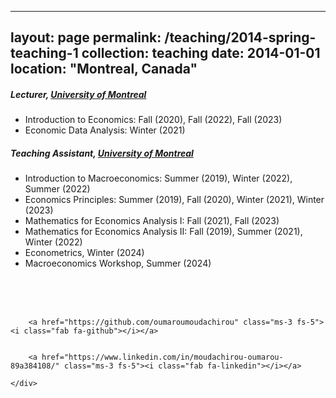 <!--
---
title: "Teaching experience 1"
collection: teaching
type: "Undergraduate course"
permalink: /teaching/2014-spring-teaching-1
venue: "University 1, Department"
date: 2014-01-01
location: "City, Country"
---

This is a description of a teaching experience. You can use markdown like any other post.

Heading 1
======

Heading 2
======

Heading 3
======
-->

---
layout: page
permalink: /teaching/2014-spring-teaching-1
collection: teaching
date: 2014-01-01
location: "Montreal, Canada"
---



  <div class="col-md-12">
    <h5> <strong>Lecturer, </strong> <a href="https://sceco.umontreal.ca/english/home/">University of Montreal</a></h5>
    <ul> 
     <li> Introduction to Economics: Fall (2020), Fall (2022), Fall (2023) </li>
     <li> Economic Data Analysis: Winter (2021) </li> </ul>
   </div>
   
  <div class="col-md-12">
   <h5> <strong> Teaching Assistant, </strong>  <a href="https://sceco.umontreal.ca/english/home/">University of Montreal</a></h5>
   <ul>  
     <li>  Introduction to Macroeconomics:  Summer (2019), Winter (2022), Summer (2022) </li> 
     <li>  Economics Principles:  Summer (2019), Fall (2020), Winter (2021), Winter (2023) </li> 
     <li> Mathematics for Economics Analysis I: Fall (2021), Fall (2023) </li>   
     <li> Mathematics for Economics Analysis II: Fall (2019), Summer (2021),  Winter (2022) </li>
     <li> Econometrics, Winter (2024) </li> 
     <li> Macroeconomics Workshop, Summer (2024) </li> </ul>
   </div>
  

<div class="col-md-12">
<br/> <br/> <br/>
<body>
  <footer class="pt-5 my-5 text-muted border-top">
  <div class="row">
    <div class="col-md-6 text-end social-media-icons">
      
        <a href="https://github.com/oumaroumoudachirou" class="ms-3 fs-5"><i class="fab fa-github"></i></a>

            
        <a href="https://www.linkedin.com/in/moudachirou-oumarou-89a384108/" class="ms-3 fs-5"><i class="fab fa-linkedin"></i></a>
      
    </div>
  </div>
</footer>
</body>
